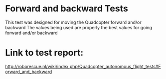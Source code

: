 Forward and backward Tests
==========================

This test was designed for moving the Quadcopter forward and/or backward
The values being used are properly the best values for going forward and/or backward

Link to test report:
====================
http://roborescue.nl/wiki/index.php/Quadcopter_autonomous_flight_tests#Forward_and_backward